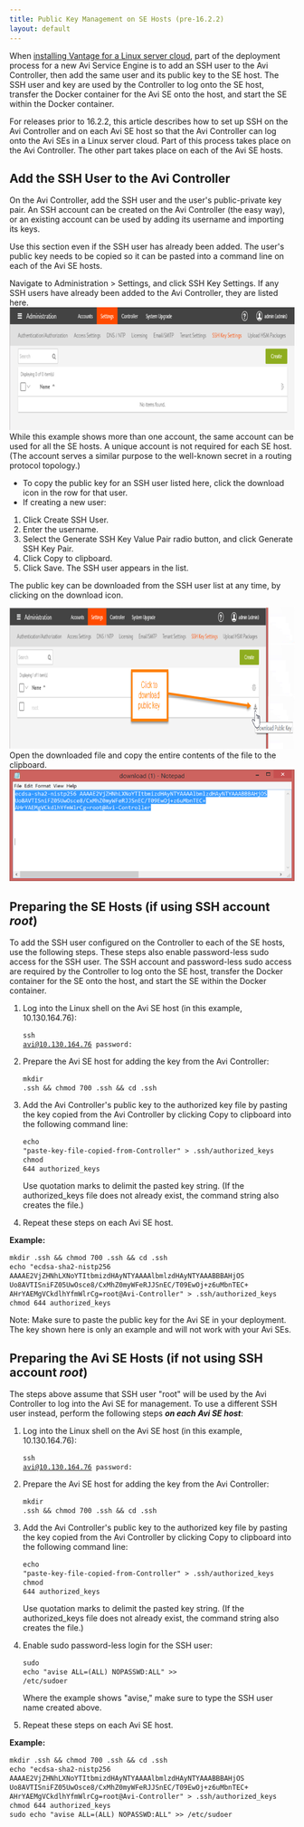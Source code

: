 ```yaml
---
title: Public Key Management on SE Hosts (pre-16.2.2)
layout: default
---
```

When <a href="/installing-avi-vantage-for-a-linux-server-cloud-revised/">installing Vantage for a Linux server cloud</a>, part of the deployment process for a new Avi Service Engine is to add an SSH user to the Avi Controller, then add the same user and its public key to the SE host. The SSH user and key are used by the Controller to log onto the SE host, transfer the Docker container for the Avi SE onto the host, and start the SE within the Docker container.

For releases prior to 16.2.2, this article describes how to set up SSH on the Avi Controller and on each Avi SE host so that the Avi Controller can log onto the Avi SEs in a Linux server cloud. Part of this process takes place on the Avi Controller. The other part takes place on each of the Avi SE hosts.

## Add the SSH User to the Avi Controller

On the Avi Controller, add the SSH user and the user's public-private key pair. An SSH account can be created on the Avi Controller (the easy way), or an existing account can be used by adding its username and importing its keys.

Use this section even if the SSH user has already been added. The user's public key needs to be copied so it can be pasted into a command line on each of the Avi SE hosts.

Navigate to Administration > Settings, and click SSH Key Settings. If any SSH users have already been added to the Avi Controller, they are listed here.
<a href="img/sshusers2.png"><img src="img/sshusers2.png" alt="sshusers2" width="814" height="217"></a>While this example shows more than one account, the same account can be used for all the SE hosts. A unique account is not required for each SE host. (The account serves a similar purpose to the well-known secret in a routing protocol topology.)

* To copy the public key for an SSH user listed here, click the download icon in the row for that user.
* If creating a new user:

1. Click Create SSH User.
1. Enter the username.
1. Select the Generate SSH Key Value Pair radio button, and click Generate SSH Key Pair.
1. Click Copy to clipboard.
1. Click Save. The SSH user appears in the list.

The public key can be downloaded from the SSH user list at any time, by clicking on the download icon.

<a href="img/Ctlr-sshuser-copykey-3b.png"><img src="img/Ctlr-sshuser-copykey-3b.png" alt="Ctlr-sshuser-copykey-3b" width="908" height="249"></a>
Open the downloaded file and copy the entire contents of the file to the clipboard.
<img src="img/Ctlr-sshuser-copykey2-2.png" alt="Ctlr-sshuser-copykey2">

## Preparing the SE Hosts (if using SSH account *root*)

To add the SSH user configured on the Controller to each of the SE hosts, use the following steps. These steps also enable password-less sudo access for the SSH user. The SSH account and password-less sudo access are required by the Controller to log onto the SE host, transfer the Docker container for the SE onto the host, and start the SE within the Docker container.

1. Log into the Linux shell on the Avi SE host (in this example, 10.130.164.76): <pre pre="" class="command-line language-bash" data-user="" data-host="$" data-output="1-100"><code>ssh avi@10.130.164.76
password:
</code></pre>

1. Prepare the Avi SE host for adding the key from the Avi Controller: <pre pre="" class="command-line language-bash" data-user="aviuser" data-host="localhost ~"><code>mkdir .ssh &amp;&amp; chmod 700 .ssh &amp;&amp; cd .ssh
</code></pre>

1. Add the Avi Controller's public key to the authorized key file by pasting the key copied from the Avi Controller by clicking Copy to clipboard into the following command line:<pre class="command-line language-bash" data-prompt=":&nbsp;>"><code>echo "paste-key-file-copied-from-Controller" &gt; .ssh/authorized_keys
chmod 644 authorized_keys</code></pre>Use quotation marks to delimit the pasted key string. (If the authorized_keys file does not already exist, the command string also creates the file.)

1. Repeat these steps on each Avi SE host.

**Example:**
<pre pre="" class="command-line language-bash" data-user="aviuser" data-host="localhost ~"><code>mkdir .ssh &amp;&amp; chmod 700 .ssh &amp;&amp; cd .ssh
echo "ecdsa-sha2-nistp256 AAAAE2VjZHNhLXNoYTItbmizdHAyNTYAAAAlbmlzdHAyNTYAAABBBAHjOS
Uo8AVTISniFZ05UwOsce8/CxMhZ0myWFeRJJSnEC/T09EwOj+z6uMbnTEC+
AHrYAEMgVCkdlhYfmWlrCg=root@Avi-Controller" &gt; .ssh/authorized_keys
chmod 644 authorized_keys
</code></pre>

Note: Make sure to paste the public key for the Avi SE in your deployment. The key shown here is only an example and will not work with your Avi SEs.

## Preparing the Avi SE Hosts (if not using SSH account *root*)

The steps above assume that SSH user "root" will be used by the Avi Controller to log into the Avi SE for management. To use a different SSH user instead, perform the following steps ***on each Avi SE host***:

1. Log into the Linux shell on the Avi SE host (in this example, 10.130.164.76): <pre pre="" class="command-line language-bash" data-user="aviuser" data-host="localhost ~" data-output="1-100"><code>ssh avi@10.130.164.76
password:
</code></pre>

1. Prepare the Avi SE host for adding the key from the Avi Controller: <pre pre="" class="command-line language-bash" data-user="aviuser" data-host="localhost ~"><code>mkdir .ssh &amp;&amp; chmod 700 .ssh &amp;&amp; cd .ssh
</code></pre>

1. Add the Avi Controller's public key to the authorized key file by pasting the key copied from the Avi Controller by clicking Copy to clipboard into the following command line:<pre class="command-line language-bash" data-prompt=":&nbsp;>"><code>echo "paste-key-file-copied-from-Controller" &gt; .ssh/authorized_keys
chmod 644 authorized_keys</code></pre>Use quotation marks to delimit the pasted key string. (If the authorized_keys file does not already exist, the command string also creates the file.)

1. Enable sudo password-less login for the SSH user:<pre class="command-line language-bash" data-prompt=":&nbsp;>"><code>sudo echo "avise ALL=(ALL) NOPASSWD:ALL" &gt;&gt; /etc/sudoer</code></pre>Where the example shows "avise," make sure to type the SSH user name created above.

1. Repeat these steps on each Avi SE host.

**Example:**
<pre pre="" class="command-line language-bash" data-user="aviuser" data-host="localhost ~"><code>mkdir .ssh &amp;&amp; chmod 700 .ssh &amp;&amp; cd .ssh
echo "ecdsa-sha2-nistp256 AAAAE2VjZHNhLXNoYTItbmizdHAyNTYAAAAlbmlzdHAyNTYAAABBBAHjOS
Uo8AVTISniFZ05UwOsce8/CxMhZ0myWFeRJJSnEC/T09EwOj+z6uMbnTEC+
AHrYAEMgVCkdlhYfmWlrCg=root@Avi-Controller" &gt; .ssh/authorized_keys
chmod 644 authorized_keys
sudo echo "avise ALL=(ALL) NOPASSWD:ALL" &gt;&gt; /etc/sudoer
</code></pre>
